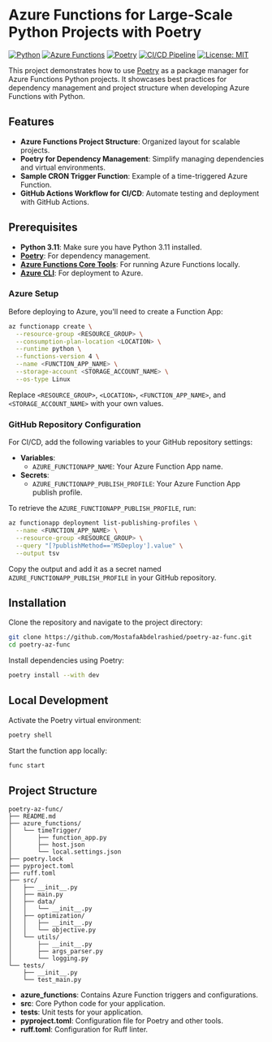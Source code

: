 # Azure Functions for Large-Scale Python Projects with Poetry

[![Python](https://img.shields.io/badge/Python-3.11-blue.svg)](https://www.python.org/downloads/release/python-3110/)
[![Azure Functions](https://img.shields.io/badge/Azure%20Functions-Supported-blue)](https://azure.microsoft.com/en-us/services/functions/)
[![Poetry](https://img.shields.io/badge/Poetry-Package%20Manager-blue)](https://python-poetry.org/)
[![CI/CD Pipeline](https://github.com/MostafaAbdelrashied/poetry-az-func/actions/workflows/main.yml/badge.svg)](https://github.com/MostafaAbdelrashied/poetry-az-func/actions/workflows/main.yml)
[![License: MIT](https://img.shields.io/badge/License-MIT-yellow.svg)](https://opensource.org/licenses/MIT)

This project demonstrates how to use [Poetry](https://python-poetry.org/) as a package manager for Azure Functions Python projects. It showcases best practices for dependency management and project structure when developing Azure Functions with Python.

## Features

- **Azure Functions Project Structure**: Organized layout for scalable projects.
- **Poetry for Dependency Management**: Simplify managing dependencies and virtual environments.
- **Sample CRON Trigger Function**: Example of a time-triggered Azure Function.
- **GitHub Actions Workflow for CI/CD**: Automate testing and deployment with GitHub Actions.

## Prerequisites

- **Python 3.11**: Make sure you have Python 3.11 installed.
- **[Poetry](https://python-poetry.org/docs/#installation)**: For dependency management.
- **[Azure Functions Core Tools](https://docs.microsoft.com/azure/azure-functions/functions-run-local#install-the-azure-functions-core-tools)**: For running Azure Functions locally.
- **[Azure CLI](https://docs.microsoft.com/cli/azure/install-azure-cli)**: For deployment to Azure.

### Azure Setup

Before deploying to Azure, you'll need to create a Function App:

```bash
az functionapp create \
  --resource-group <RESOURCE_GROUP> \
  --consumption-plan-location <LOCATION> \
  --runtime python \
  --functions-version 4 \
  --name <FUNCTION_APP_NAME> \
  --storage-account <STORAGE_ACCOUNT_NAME> \
  --os-type Linux
```

Replace `<RESOURCE_GROUP>`, `<LOCATION>`, `<FUNCTION_APP_NAME>`, and `<STORAGE_ACCOUNT_NAME>` with your own values.

### GitHub Repository Configuration

For CI/CD, add the following variables to your GitHub repository settings:

- **Variables**:
  - `AZURE_FUNCTIONAPP_NAME`: Your Azure Function App name.
- **Secrets**:
  - `AZURE_FUNCTIONAPP_PUBLISH_PROFILE`: Your Azure Function App publish profile.

To retrieve the `AZURE_FUNCTIONAPP_PUBLISH_PROFILE`, run:

```bash
az functionapp deployment list-publishing-profiles \
  --name <FUNCTION_APP_NAME> \
  --resource-group <RESOURCE_GROUP> \
  --query "[?publishMethod=='MSDeploy'].value" \
  --output tsv
```

Copy the output and add it as a secret named `AZURE_FUNCTIONAPP_PUBLISH_PROFILE` in your GitHub repository.

## Installation

Clone the repository and navigate to the project directory:

```bash
git clone https://github.com/MostafaAbdelrashied/poetry-az-func.git
cd poetry-az-func
```

Install dependencies using Poetry:

```bash
poetry install --with dev
```

## Local Development

Activate the Poetry virtual environment:

```bash
poetry shell
```

Start the function app locally:

```bash
func start
```

## Project Structure

```
poetry-az-func/
├── README.md
├── azure_functions/
│   └── timeTrigger/
│       ├── function_app.py
│       ├── host.json
│       └── local.settings.json
├── poetry.lock
├── pyproject.toml
├── ruff.toml
├── src/
│   ├── __init__.py
│   ├── main.py
│   ├── data/
│   │   └── __init__.py
│   ├── optimization/
│   │   ├── __init__.py
│   │   └── objective.py
│   └── utils/
│       ├── __init__.py
│       ├── args_parser.py
│       └── logging.py
└── tests/
    ├── __init__.py
    └── test_main.py
```

- **azure_functions**: Contains Azure Function triggers and configurations.
- **src**: Core Python code for your application.
- **tests**: Unit tests for your application.
- **pyproject.toml**: Configuration file for Poetry and other tools.
- **ruff.toml**: Configuration for Ruff linter.
